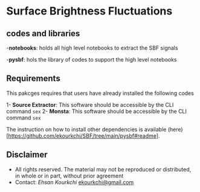 # Surface Brightness Fluctuations

## codes and libraries

-**notebooks**: holds all high level notebooks to extract the SBF signals

-**pysbf**: hols the library of codes to support the high level notebooks

## Requirements <a name="Requirements"></a>

This pakcges requires that users have already installed  the following codes

1- **Source Extractor**: This software should be accessible by the CLI command `sex` 
2- **Monsta**: This software should be accessible by the CLI command `sex` 

The instruction on how to install other dependencies is available (here)[https://github.com/ekourkchi/SBF/tree/main/pysbf#readme].

## Disclaimer <a name="Disclaimer"></a>

 * All rights reserved. The material may not be reproduced or distributed, in whole or in part, without prior agreement
 * Contact: *Ehsan Kourkchi* <ekourkchi@gmail.com>